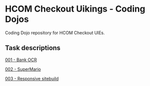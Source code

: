 # HCOM Checkout Uikings - Coding Dojos

Coding Dojo repository for HCOM Checkout UIEs.

## Task descriptions

[001 - Bank OCR](dojos/001-bank-ocr/task/task-description.html)

[002 - SuperMario](dojos/002-supermario/task/002-supermario.md)

[003 - Responsive sitebuild](dojos/003-responsive-sitebuild-1/task/README.md)
